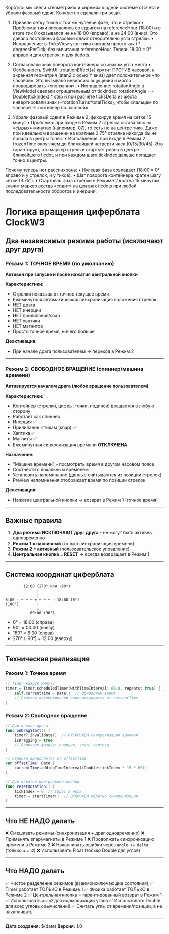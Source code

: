 Коротко: мы свели «геометрию» и «время» к одной системе отсчёта и убрали фазовый сдвиг. Конкретно сделали три вещи.

1. Привели сетку тиков к той же нулевой фазе, что и стрелки
• Проблема: тики рисовались со сдвигом на referenceHour (18:00) и в итоге тик 0 оказывался не на 18:00 (вправо), а на 24:00 (вниз). Это давало постоянный фазовый сдвиг относительно угла стрелки.
• Исправление: в TicksView угол тика считаем просто как i * degreesPerTick, без вычитания referenceHour. Теперь 18:00 = 0° вправо и для стрелок, и для ticdots.

2. Согласовали знак поворота контейнера со знаком угла жеста
• Особенность SwiftUI: .rotationEffect(+) крутит ПРОТИВ часовой, а экранная геометрия (atan2 с осью Y вниз) даёт положительное «по часовой». Это вызывало инверсию ощущений и могло провоцировать «сползания».
• Исправление: rotationAngle в ViewModel сделали отрицательным от tickIndex:
rotationAngle = -Double(tickIndex) * step
и при расчёте ticksDelta из жеста инвертировали знак (−rotationTurns*totalTicks), чтобы «пальцем по часовой → контейнер по часовой».

3. Убрали фазовый сдвиг в Режиме 2, фиксируя время на сетке 15 минут
• Проблема: при входе в Режим 2 стрелка оставалась на «сырых» минутах (например, 07), то есть не на центре тика. Даже при идеальном вращении на кратные 3.75° стрелка никогда бы не попала в центры точек.
• Исправление: при входе в Режим 2 frozenTime округляем до ближайшей четверти часа (0/15/30/45). Это гарантирует, что маркер стрелки стартует ровно в центре ближайшего ticdot, и при каждом шаге tickIndex дальше попадает точно в центры.

Почему теперь нет рассинхрона:
• Нулевая фаза совпадает (18:00 = 0° вправо и у стрелок, и у тиков).
• Шаг поворота контейнера кратен шагу сетки (3.75°).
• Стартовая фаза стрелки в Режиме 2 кратна 15 минутам, значит маркер всегда «сидит» на центрах ticdots при любой последовательности оборотов и инерции.

# Логика вращения циферблата ClockW3

## Два независимых режима работы (исключают друг друга)

### Режим 1: ТОЧНОЕ ВРЕМЯ (по умолчанию)
**Активен при запуске и после нажатия центральной кнопки**

**Характеристики:**
- Стрелки показывают точное текущее время
- Ежеминутная автоматическая синхронизация положения стрелок
- НЕТ драга
- НЕТ инерции
- НЕТ прилипания/snap
- НЕТ хаптики
- НЕТ магнитов
- Просто точное время, ничего больше

**Деактивация:**
- При начале драга пользователем → переход в Режим 2

---

### Режим 2: СВОБОДНОЕ ВРАЩЕНИЕ (спиннер/машина времени)
**Активируется началом драга (любое вращение пользователем)**

**Характеристики:**
- Контейнер (стрелки, цифры, точки, подписи) вращается в любую сторону
- Работает как спиннер
- Инерция ✅
- Прилипание к тикам (snap) ✅
- Хаптика ✅
- Магниты ✅
- Ежеминутная синхронизация времени **ОТКЛЮЧЕНА**

**Назначение:**
- "Машина времени" - посмотреть время в другом часовом поясе
- Соотнести с локальным временем
- Установить напоминание (данные считываются из позиции стрелок)
- Preview напоминания отображает время по позиции стрелок

**Деактивация:**
- Нажатие центральной кнопки → возврат в Режим 1 (точное время)

---

## Важные правила

1. **Два режима ИСКЛЮЧАЮТ друг друга** - не могут быть активны одновременно
2. **Режим 1 = пассивный** (только синхронизация времени)
3. **Режим 2 = активный** (пользовательское управление)
4. **Центральная кнопка = RESET** → всегда возвращает в Режим 1

---

## Система координат циферблата

```
        12:00 (270° или -90°)
              ↑
              |
6:00 ← ─ ─ ─ + ─ ─ ─ → 18:00 (0°)
(180°)        |
              ↓
           00:00 (90°)
```

- 0° = 18:00 (справа)
- 90° = 00:00 (внизу)  
- 180° = 6:00 (слева)
- 270° (-90°) = 12:00 (вверху)

---

## Техническая реализация

### Режим 1: Точное время
```swift
// Timer каждую минуту
timer = Timer.scheduledTimer(withTimeInterval: 60.0, repeats: true) { _ in
    self.currentTime = Date()  // Обновляем время
    // Стрелки автоматически пересчитываются от currentTime
}
```

### Режим 2: Свободное вращение
```swift
// При начале драга
func onDragStart() {
    timer?.invalidate()  // ОТКЛЮЧАЕМ синхронизацию времени
    isDragging = true
    // Включаем физику: инерция, snap, хаптика
}

// Стрелки вычисляются от offsetTime
var offsetTime: Date {
    currentTime.addingTimeInterval(Double(tickIndex * 15 * 60))
}

// При нажатии центральной кнопки
func resetRotation() {
    tickIndex = 0  // Сброс в ноль
    timer = startTimer()  // ВКЛЮЧАЕМ обратно синхронизацию
}
```

---

## Что НЕ НАДО делать

❌ Смешивать режимы (синхронизация + драг одновременно)
❌ Применять snap/магниты в Режиме 1
❌ Продолжать синхронизацию времени в Режиме 2
❌ Накапливать ошибки через `angle += delta` (только `atan2`)
❌ Использовать Float (только Double для углов)

---

## Что НАДО делать

✅ Чистое разделение режимов (взаимоисключающие состояния)
✅ Timer работает ТОЛЬКО в Режиме 1
✅ Физика работает ТОЛЬКО в Режиме 2
✅ Центральная кнопка = гарантированный возврат в Режим 1
✅ Использовать `atan2` для нормализации углов
✅ Использовать Double для всех угловых вычислений
✅ Считать углы от времени/позиции, а не накапливать

---

**Дата создания:** $(date)
**Версия:** 1.0
